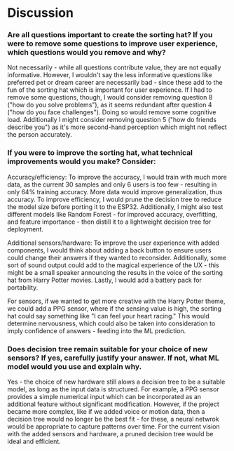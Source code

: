 # Discussion
### Are all questions important to create the sorting hat? If you were to remove some questions to improve user experience, which questions would you remove and why?
Not necessarily - while all questions contribute value, they are not equally informative. However, I wouldn't say the less informative questions like preferred pet or dream career are necessarily bad - since these add to the fun of the sorting hat which is important for user experience. If I had to remove some questions, though, I would consider removing question 8 ("how do you solve problems"), as it seems redundant after question 4 ("how do you face challenges"). Doing so would remove some cognitive load. Additionally I might consider removing question 5 ("how do friends describe you") as it's more second-hand perception which might not reflect the person accurately.

### If you were to improve the sorting hat, what technical improvements would you make? Consider:
Accuracy/efficiency:
To improve the accuracy, I would train with much more data, as the current 30 samples and only 6 users is too few -  resulting in only 64% training accuracy. More data would improve generalization, thus accuracy. To improve efficiency, I would prune the decision tree to reduce the model size before porting it to the ESP32. Additionally, I might also test different models like Random Forest - for improved accuracy, overfitting, and feature importance - then distill it to a lightweight decision tree for deployment.

Additional sensors/hardware: 
To improve the user experience with added components, I would think about adding a back button to ensure users could change their answers if they wanted to reconsider. Additionally, some sort of sound output could add to the magical experience of the UX - this might be a small speaker announcing the results in the voice of the sorting hat from Harry Potter movies. Lastly, I would add a battery pack for portability.

For sensors, if we wanted to get more creative with the Harry Potter theme, we could add a PPG sensor, where if the sensing value is high, the sorting hat could say something like "I can feel your heart racing." This would determine nervousness, which could also be taken into consideration to imply confidence of answers - feeding into the ML prediction.

### Does decision tree remain suitable for your choice of new sensors? If yes, carefully justify your answer. If not, what ML model would you use and explain why.
Yes - the choice of new hardware still alows a decision tree to be a suitable model, as long as the input data is structured. For example, a PPG sensor provides a simple numerical input which can be incorporated as an additional feature without significant modification. However, if the project became more complex, like if we added voice or motion data, then a decision tree would no longer be the best fit - for these, a neural netwrok would be appropriate to capture patterns over time. For the current vision with the added sensors and hardware, a pruned decision tree would be ideal and efficient.